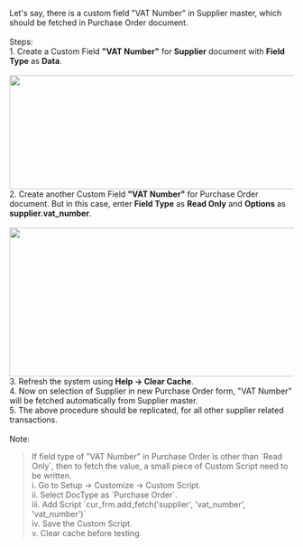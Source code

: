 Let's say, there is a custom field "VAT Number" in Supplier master, which should be fetched in Purchase Order document.
<br>
<br>Steps:
<br>1. Create a Custom Field <b>"VAT Number"</b> for <b>Supplier</b> document with <b>Field Type</b> as <b>Data</b>.
<br>&nbsp;&nbsp;
<img src="/files/supplier_vat_number.png" height="202" width="607"><br>2. Create another Custom Field <b>"VAT Number"</b> for Purchase Order document. But in this case, enter <b>Field Type</b> as <b>Read Only</b> and <b>Options</b> as <b>supplier.vat_number</b>.
<br>&nbsp; <img src="/files/po_vat_number.png" height="264" width="611"><br>3. Refresh the system using <b>Help -&gt; Clear Cache</b>.
<br>4. Now on selection of Supplier in new Purchase Order form, "VAT Number" will be fetched automatically from Supplier master.
<br>5. The above procedure should be replicated, for all other supplier related transactions.
<br>
<br>Note:
<br>
<blockquote>If field type of "VAT Number" in Purchase Order is other than `Read Only`, then to fetch the value, a small piece of Custom Script need to be written.
    <br>i. Go to Setup -&gt; Customize -&gt; Custom Script.
    <br>ii. Select DocType as `Purchase Order`.
    <br>iii. Add Script `cur_frm.add_fetch('supplier', 'vat_number', 'vat_number')`
    <br>iv. Save the Custom Script.
    <br>v. Clear cache before testing.
    <br>
</blockquote>